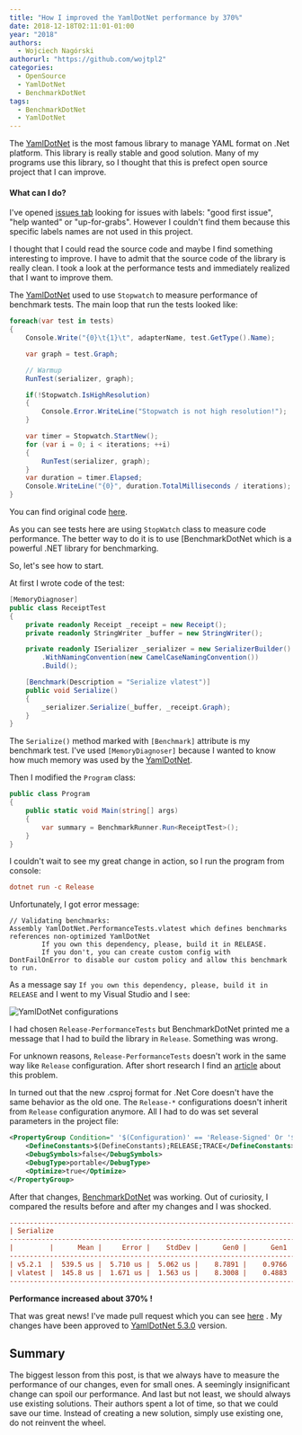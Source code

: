 ```yaml
---
title: "How I improved the YamlDotNet performance by 370%"
date: 2018-12-18T02:11:01-01:00
year: "2018"
authors:
  - Wojciech Nagórski
authorurl: "https://github.com/wojtpl2"
categories:
  - OpenSource
  - YamlDotNet
  - BenchmarkDotNet
tags:
  - BenchmarkDotNet
  - YamlDotNet
---
```


The [YamlDotNet](https://github.com/aaubry/YamlDotNet) is the most famous library to manage YAML format on .Net platform. This library is really stable and good solution. Many of my programs use this library, so I thought that this is prefect open source project that I can improve. 

#### What can I do?

I've opened [issues tab](https://github.com/aaubry/YamlDotNet/issues) looking for issues with labels: "good first issue", "help wanted" or "up-for-grabs". However I couldn't find them because this specific labels names are not used in this project. 

I thought that I could read the source code and maybe I find something interesting to improve. I have to admit that the source code of the library is really clean. I took a look at the performance tests and immediately realized that I want to improve them. 

The [YamlDotNet](https://github.com/aaubry/YamlDotNet) used to use `Stopwatch` to measure performance of benchmark tests. The main loop that run the tests looked like:

```c#
foreach(var test in tests)
{
    Console.Write("{0}\t{1}\t", adapterName, test.GetType().Name);

    var graph = test.Graph;

    // Warmup
    RunTest(serializer, graph);

    if(!Stopwatch.IsHighResolution)
    {
        Console.Error.WriteLine("Stopwatch is not high resolution!");
    }

    var timer = Stopwatch.StartNew();
    for (var i = 0; i < iterations; ++i)
    {
        RunTest(serializer, graph);
    }
    var duration = timer.Elapsed;
    Console.WriteLine("{0}", duration.TotalMilliseconds / iterations);
}
```

You can find original code [here](https://github.com/aaubry/YamlDotNet/blob/v5.2.1/PerformanceTests/YamlDotNet.PerformanceTests.Lib/PerformanceTestRunner.cs#L46-L67).

As you can see tests here are using `StopWatch` class to measure code performance. The better way to do it is to use [BenchmarkDotNet which is a powerful .NET library for benchmarking. 

So, let's see how to start.

At first I wrote code of the test:

```c#
[MemoryDiagnoser]
public class ReceiptTest
{
	private readonly Receipt _receipt = new Receipt();
	private readonly StringWriter _buffer = new StringWriter();

	private readonly ISerializer _serializer = new SerializerBuilder()
		.WithNamingConvention(new CamelCaseNamingConvention())
		.Build();

    [Benchmark(Description = "Serialize vlatest")]
	public void Serialize()
	{
		_serializer.Serialize(_buffer, _receipt.Graph);
	}
}
```

The `Serialize()` method marked with `[Benchmark]` attribute is my benchmark test. I've used `[MemoryDiagnoser]` because I wanted to know how much memory was used by the [YamlDotNet](https://github.com/aaubry/YamlDotNet). 

Then I modified the `Program` class:

```C#
public class Program
{
	public static void Main(string[] args)
	{
		var summary = BenchmarkRunner.Run<ReceiptTest>();
	}
}
```

I couldn't wait to see my great change in action, so I run the program from console:

```ini
dotnet run -c Release
```

Unfortunately, I got error message:

```
// Validating benchmarks:
Assembly YamlDotNet.PerformanceTests.vlatest which defines benchmarks references non-optimized YamlDotNet
        If you own this dependency, please, build it in RELEASE.
        If you don't, you can create custom config with DontFailOnError to disable our custom policy and allow this benchmark to run.
```

As a message say `If you own this dependency, please, build it in RELEASE` and I went to my Visual Studio and I see:

![YamlDotNet configurations](/images/YamlDotNetConfigurations.png#normal)

I had chosen `Release-PerformanceTests` but BenchmarkDotNet printed me a message that I had to build the library in `Release`. Something was wrong. 

For unknown reasons, `Release-PerformanceTests` doesn't work in the same way like `Release` configuration. After short research I find an [article](https://www.pedrolamas.com/2017/04/24/creating-custom-build-configurations-for-the-dotnet-core-project-format/) about this problem.

In turned out that the new .csproj format for .Net Core doesn't have the same behavior as the old one. The `Release-*` configurations doesn't inherit from `Release` configuration anymore. All I had to do was set several parameters in the project file:

```xml
<PropertyGroup Condition=" '$(Configuration)' == 'Release-Signed' Or '$(Configuration)' == 'Release-Unsigned' ">
	<DefineConstants>$(DefineConstants);RELEASE;TRACE</DefineConstants>
	<DebugSymbols>false</DebugSymbols>
	<DebugType>portable</DebugType>
	<Optimize>true</Optimize>
</PropertyGroup>
```

After that changes, [BenchmarkDotNet](https://benchmarkdotnet.org/) was working. Out of curiosity, I compared the results before and after my changes and I was shocked.

```ini
-----------------------------------------------------------------------------------
| Serialize                                                                       |
-----------------------------------------------------------------------------------
|         |      Mean |     Error |    StdDev |      Gen0 |      Gen1 | Allocated |
-----------------------------------------------------------------------------------
| v5.2.1  |  539.5 us |  5.710 us |  5.062 us |    8.7891 |    0.9766 |  30.82 KB |
| vlatest |  145.8 us |  1.671 us |  1.563 us |    8.3008 |    0.4883 |   30.7 KB |
-----------------------------------------------------------------------------------
```

**Performance increased about 370% !** 

That was great news! I've made pull request which you can see [here](https://github.com/aaubry/YamlDotNet/pull/356) . My changes have been approved to [YamlDotNet 5.3.0](https://www.nuget.org/packages/YamlDotNet/5.3.0) version.

## Summary

The biggest lesson from this post, is that we always have to measure the performance of our changes, even for small ones. A seemingly insignificant change can spoil our performance.
And last but not least, we should always use existing solutions. Their authors spent a lot of time, so that we could save our time. Instead of creating a new solution, simply use existing one, do not reinvent the wheel.